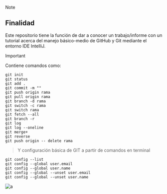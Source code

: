 > [!NOTE]
> ## Finalidad
> Este repositorio tiene la función de dar a conocer un trabajo/informe con un tutorial acerca del manejo básico-medio de GitHub y Git mediante el entorno IDE IntelliJ.

> [!IMPORTANT]
> Contiene comandos como:
```
git init
git status
git add .
git commit -m ""
git push origin rama
git pull origin rama
git branch -d rama
git switch -c rama
git switch rama
git fetch --all
git branch -r
git log
git log --oneline
git merge+
git reverse
git push origin -- delete rama
```
> Y configuración básica de GIT a partir de comandos en terminal
```
git config --list
git config --global user.email
git config --global user.name
git config --global --unset user.email
git config --global --unset user.name
```

![a](https://avatars.githubusercontent.com/u/198132125?s=96&v=4)

